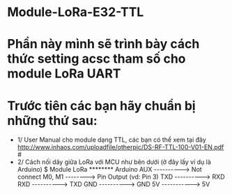 # Module-LoRa-E32-TTL
# Phần này mình sẽ trình bày cách thức setting acsc tham số cho module LoRa UART
# Trước tiên các bạn hãy chuẩn bị những thứ sau:
* 1/ User Manual cho module dạng TTL, các bạn có thể xem tại đây http://www.inhaos.com/uploadfile/otherpic/DS-RF-TTL-100-V01-EN.pdf #
* 2/ Cách nối dây giữa LoRa với MCU như bên dưới (ở đây lấy ví dụ là Arduino)
$ Module LoRa ******** Arduino
AUX      ----------> Not connect
M0, M1     --------> Pin Output (vd: Pin 3)
TXD      ----------> RXD 
RXD      ----------> TXD 
GND      ----------> GND
5V      -----------> 5V
